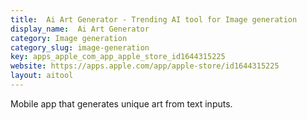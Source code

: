 ```yaml
---
title:  Ai Art Generator - Trending AI tool for Image generation
display_name:  Ai Art Generator
category: Image generation
category_slug: image-generation
key: apps_apple_com_app_apple_store_id1644315225
website: https://apps.apple.com/app/apple-store/id1644315225
layout: aitool
---
```


Mobile app that generates unique art from text inputs.
